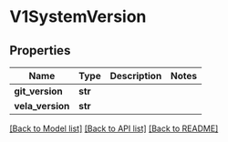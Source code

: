 # V1SystemVersion

## Properties
Name | Type | Description | Notes
------------ | ------------- | ------------- | -------------
**git_version** | **str** |  | 
**vela_version** | **str** |  | 

[[Back to Model list]](../vela-client/README.md#documentation-for-models) [[Back to API list]](../vela-client/README.md#documentation-for-api-endpoints) [[Back to README]](../vela-client/README.md)

